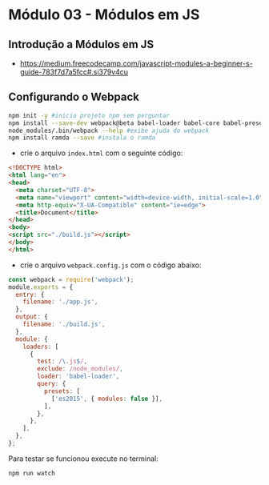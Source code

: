 # Módulo 03 - Módulos em JS
##  Introdução a Módulos em JS
- https://medium.freecodecamp.com/javascript-modules-a-beginner-s-guide-783f7d7a5fcc#.si379v4cu

## Configurando o Webpack
```sh
npm init -y #inicia projeto npm sem perguntar
npm install --save-dev webpack@beta babel-loader babel-core babel-preset-es2015-native-modules
node_modules/.bin/webpack --help #exibe ajuda do webpack
npm install ramda --save #instala o ramda
```
- crie o arquivo `index.html` com o seguinte código:

```html
<!DOCTYPE html>
<html lang="en">
<head>
  <meta charset="UTF-8">
  <meta name="viewport" content="width=device-width, initial-scale=1.0">
  <meta http-equiv="X-UA-Compatible" content="ie=edge">
  <title>Document</title>
</head>
<body>
<script src="./build.js"></script>
</body>
</html>
```
- crie o arquivo `webpack.config.js` com o código abaixo:

```js
const webpack = require('webpack');
module.exports = {
  entry: {
    filename: './app.js',
  },
  output: {
    filename: './build.js',
  },
  module: {
    loaders: [
      {
        test: /\.js$/,
        exclude: /node_modules/,
        loader: 'babel-loader',
        query: {
          presets: [
            ['es2015', { modules: false }],
          ],
        },
      },
    ],
  },
};
```
Para testar se funcionou execute no terminal:
```sh
npm run watch
```
